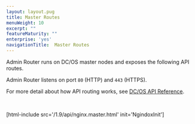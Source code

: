 ```yaml
---
layout: layout.pug
title: Master Routes
menuWeight: 10
excerpt: ""
featureMaturity: ""
enterprise: 'yes'
navigationTitle:  Master Routes
---
```


Admin Router runs on DC/OS master nodes and exposes the following API routes.

Admin Router listens on port `80` (HTTP) and `443` (HTTPS).

For more detail about how API routing works, see [DC/OS API Reference](/1.9/api/).

<br/>

[html-include src='/1.9/api/nginx.master.html' init='NgindoxInit']
